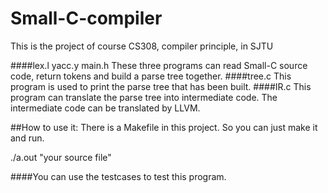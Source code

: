 # Small-C-compiler
This is the project of course CS308, compiler principle, in SJTU

####lex.l yacc.y main.h
These three programs can read Small-C source code, return tokens and build a parse tree together.
####tree.c
This program is used to print the parse tree that has been built. 
####IR.c
This program can translate the parse tree into intermediate code.
The intermediate code can be translated by LLVM.

##How to use it:
There is a Makefile in this project. So you can just make it and run.

./a.out "your source file"

####You can use the testcases to test this program.